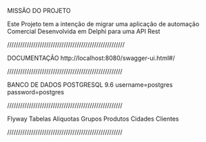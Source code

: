 MISSÃO DO PROJETO


Este Projeto tem a intenção de migrar uma aplicação de automação Comercial Desenvolvida em Delphi para uma API Rest

//////////////////////////////////////////////////////

DOCUMENTAÇÃO
http://localhost:8080/swagger-ui.html#/

/////////////////////////////////////////////////////

BANCO DE DADOS
POSTGRESQL 9.6
username=postgres
password=postgres

/////////////////////////////////////////////////////

Flyway
Tabelas
Aliquotas
Grupos
Produtos
Cidades
Clientes

/////////////////////////////////////////////////////


